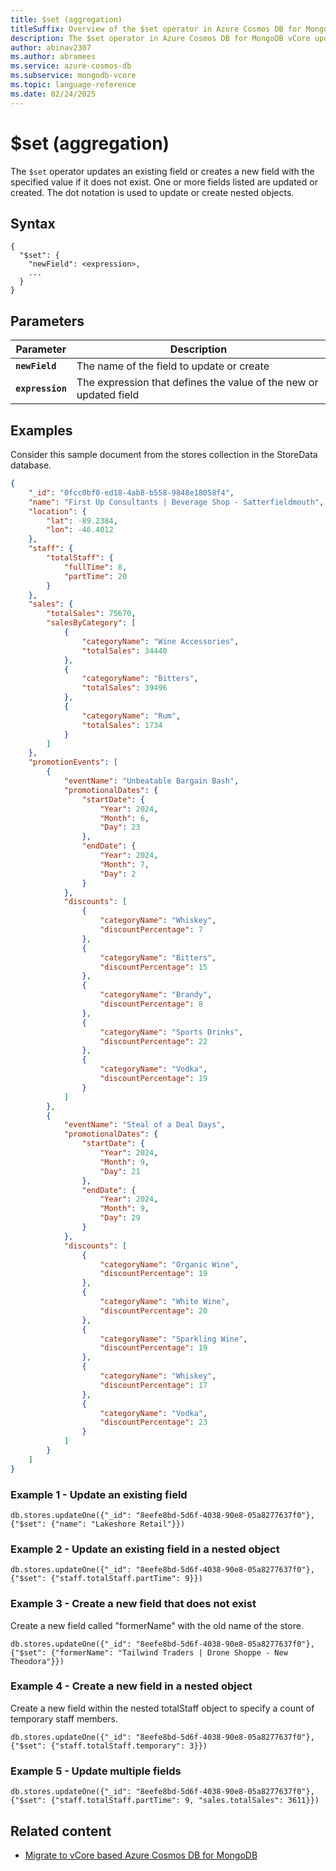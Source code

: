 ```yaml
---
title: $set (aggregation)
titleSuffix: Overview of the $set operator in Azure Cosmos DB for MongoDB vCore
description: The $set operator in Azure Cosmos DB for MongoDB vCore updates or creates a new field with a specified value
author: abinav2307
ms.author: abramees
ms.service: azure-cosmos-db
ms.subservice: mongodb-vcore
ms.topic: language-reference
ms.date: 02/24/2025
---
```


# $set (aggregation)

The `$set` operator updates an existing field or creates a new field with the specified value if it does not exist. One or more fields listed are updated or created. The dot notation is used to update or create nested objects.

## Syntax

```mongodb
{
  "$set": {
    "newField": <expression>,
    ...
  }
}
```

## Parameters

| Parameter | Description |
| --- | --- |
| **`newField`** | The name of the field to update or create|
| **`expression`** | The expression that defines the value of the new or updated field|

## Examples

Consider this sample document from the stores collection in the StoreData database.

```json
{
    "_id": "0fcc0bf0-ed18-4ab8-b558-9848e18058f4",
    "name": "First Up Consultants | Beverage Shop - Satterfieldmouth",
    "location": {
        "lat": -89.2384,
        "lon": -46.4012
    },
    "staff": {
        "totalStaff": {
            "fullTime": 8,
            "partTime": 20
        }
    },
    "sales": {
        "totalSales": 75670,
        "salesByCategory": [
            {
                "categoryName": "Wine Accessories",
                "totalSales": 34440
            },
            {
                "categoryName": "Bitters",
                "totalSales": 39496
            },
            {
                "categoryName": "Rum",
                "totalSales": 1734
            }
        ]
    },
    "promotionEvents": [
        {
            "eventName": "Unbeatable Bargain Bash",
            "promotionalDates": {
                "startDate": {
                    "Year": 2024,
                    "Month": 6,
                    "Day": 23
                },
                "endDate": {
                    "Year": 2024,
                    "Month": 7,
                    "Day": 2
                }
            },
            "discounts": [
                {
                    "categoryName": "Whiskey",
                    "discountPercentage": 7
                },
                {
                    "categoryName": "Bitters",
                    "discountPercentage": 15
                },
                {
                    "categoryName": "Brandy",
                    "discountPercentage": 8
                },
                {
                    "categoryName": "Sports Drinks",
                    "discountPercentage": 22
                },
                {
                    "categoryName": "Vodka",
                    "discountPercentage": 19
                }
            ]
        },
        {
            "eventName": "Steal of a Deal Days",
            "promotionalDates": {
                "startDate": {
                    "Year": 2024,
                    "Month": 9,
                    "Day": 21
                },
                "endDate": {
                    "Year": 2024,
                    "Month": 9,
                    "Day": 29
                }
            },
            "discounts": [
                {
                    "categoryName": "Organic Wine",
                    "discountPercentage": 19
                },
                {
                    "categoryName": "White Wine",
                    "discountPercentage": 20
                },
                {
                    "categoryName": "Sparkling Wine",
                    "discountPercentage": 19
                },
                {
                    "categoryName": "Whiskey",
                    "discountPercentage": 17
                },
                {
                    "categoryName": "Vodka",
                    "discountPercentage": 23
                }
            ]
        }
    ]
}
```

### Example 1 - Update an existing field

```mongodb
db.stores.updateOne({"_id": "8eefe8bd-5d6f-4038-90e8-05a8277637f0"}, {"$set": {"name": "Lakeshore Retail"}})
```

### Example 2 - Update an existing field in a nested object

```mongodb
db.stores.updateOne({"_id": "8eefe8bd-5d6f-4038-90e8-05a8277637f0"}, {"$set": {"staff.totalStaff.partTime": 9}})
```

### Example 3 - Create a new field that does not exist

Create a new field called "formerName" with the old name of the store.

```mongodb
db.stores.updateOne({"_id": "8eefe8bd-5d6f-4038-90e8-05a8277637f0"}, {"$set": {"formerName": "Tailwind Traders | Drone Shoppe - New Theodora"}})
```

### Example 4 - Create a new field in a nested object

Create a new field within the nested totalStaff object to specify a count of temporary staff members.

```mongodb
db.stores.updateOne({"_id": "8eefe8bd-5d6f-4038-90e8-05a8277637f0"}, {"$set": {"staff.totalStaff.temporary": 3}})
```

### Example 5 - Update multiple fields

```mongodb
db.stores.updateOne({"_id": "8eefe8bd-5d6f-4038-90e8-05a8277637f0"}, {"$set": {"staff.totalStaff.partTime": 9, "sales.totalSales": 3611}})
```

## Related content

- [Migrate to vCore based Azure Cosmos DB for MongoDB](https://aka.ms/migrate-to-azure-cosmosdb-for-mongodb-vcore)
